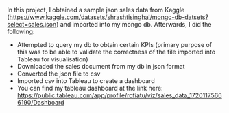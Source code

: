 In this project, I obtained a sample json sales data from Kaggle (https://www.kaggle.com/datasets/shrashtisinghal/mongo-db-datsets?select=sales.json) and imported into my mongo db. Afterwards, I did the following:

- Attempted to query my db to obtain certain KPIs (primary purpose of this was to be able to validate the correctness of the file imported into Tableau for visualisation)
- Downloaded the sales document from my db in json format
- Converted the json file to csv
- Imported csv into Tableau to create a dashboard
- You can find my tableau dashboard at the link here: https://public.tableau.com/app/profile/rofiatu/viz/sales_data_17201175666190/Dashboard
